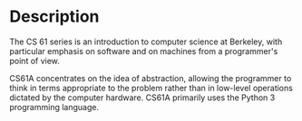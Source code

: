 # Description

The CS 61 series is an introduction to computer science at Berkeley, with particular emphasis on software and on machines from a programmer's point of view.

CS61A concentrates on the idea of abstraction, allowing the programmer to think in terms appropriate to the problem rather than in low-level operations dictated by the computer hardware. CS61A primarily uses the Python 3 programming language.


